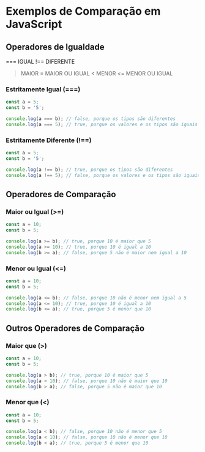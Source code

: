 # Exemplos de Comparação em JavaScript

## Operadores de Igualdade

=== IGUAL
!== DIFERENTE
> MAIOR
>= MAIOR OU IGUAL
< MENOR
<= MENOR OU IGUAL

### Estritamente Igual (===)

```javascript
const a = 5;
const b = '5';

console.log(a === b); // false, porque os tipos são diferentes
console.log(a === 5); // true, porque os valores e os tipos são iguais
```

### Estritamente Diferente (!==)

```javascript
const a = 5;
const b = '5';

console.log(a !== b); // true, porque os tipos são diferentes
console.log(a !== 5); // false, porque os valores e os tipos são iguais
```

## Operadores de Comparação

### Maior ou Igual (>=)
```javascript
const a = 10;
const b = 5;

console.log(a >= b); // true, porque 10 é maior que 5
console.log(a >= 10); // true, porque 10 é igual a 10
console.log(b >= a); // false, porque 5 não é maior nem igual a 10
```

### Menor ou Igual (<=)
```javascript
const a = 10;
const b = 5;

console.log(a <= b); // false, porque 10 não é menor nem igual a 5
console.log(a <= 10); // true, porque 10 é igual a 10
console.log(b <= a); // true, porque 5 é menor que 10
```

## Outros Operadores de Comparação

### Maior que (>)
```javascript
const a = 10;
const b = 5;

console.log(a > b); // true, porque 10 é maior que 5
console.log(a > 10); // false, porque 10 não é maior que 10
console.log(b > a); // false, porque 5 não é maior que 10
```

### Menor que (<)
```javascript
const a = 10;
const b = 5;

console.log(a < b); // false, porque 10 não é menor que 5
console.log(a < 10); // false, porque 10 não é menor que 10
console.log(b < a); // true, porque 5 é menor que 10
```
